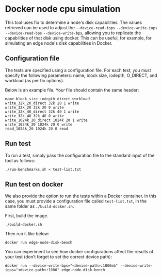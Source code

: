 # Docker node cpu simulation
This tool uses fio to determine a node's disk capabilities. The values retrieved can be used to adjust the `--device-read-iops` `--device-write-iops` `--device-read-bps` `--device-write-bps`, allowing you to replicate the capabilities of that disk using docker. This can be useful, for example, for simulating an edge node's disk capabilities in Docker.


## Configuration file

The tests are specified using a configuration file. For each test, you must specify the following parameters: name, block size, iodepth, O_DIRECT, and workload (as per fio options). 

Below is an example file. Your file should contain the same header:

```
name block_size iodepth direct workload
write_32k_20_direct 32k 20 1 write
write_32k_20 32k 20 0 write
write_32k_40_direct 32k 40 1 write
write_32k_40 32k 40 0 write
write_1024k_20_direct 1024k 20 1 write
write_1024k_20 1024k 20 0 write
read_1024k_20 1024k 20 0 read
```

## Run test

To run a test, simply pass the configuration file to the standard input of the tool as follows:

```
./run-benchmarks.sh < test-list.txt
```

## Run test on docker
We also provide the option to run the tests within a Docker container. In this case, you must provide a configuration file called `test-list.txt`, in the same folder as `./build-docker.sh`.

First, build the image.
```
./build-docker.sh
```

Then run it like below:
```
docker run edge-node-disk-bench 
```

You can experiment to see how docker configurations affect the results of your test (don't forget to set the correct device path):
```
docker run --device-write-bps="<device-path>:1000mb" --device-write-iops="<device-path>:1000" edge-node-disk-bench 
```
